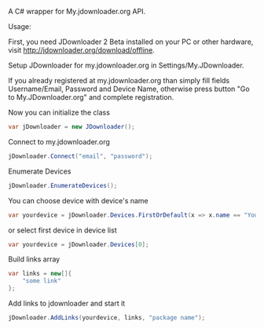 A C# wrapper for My.jdownloader.org API.

Usage:

First, you need JDownloader 2 Beta installed on your PC or other hardware, visit http://jdownloader.org/download/offline.


Setup JDownloader for my.jdownloader.org in Settings/My.JDownloader.


If you already registered at my.jdownloader.org than simply fill fields Username/Email, Password and Device Name, otherwise press button "Go to My.JDownloader.org" and complete registration.


Now you can initialize the class
```C#
var jDownloader = new JDownloader();
```
Connect to my.jdownloader.org
```C#
jDownloader.Connect("email", "password");
```
Enumerate Devices
```C#
jDownloader.EnumerateDevices();
```
You can choose device with device's name
```C#
var yourdevice = jDownloader.Devices.FirstOrDefault(x => x.name == "Your device's name");
```
or select first device in device list
```C#
var yourdevice = jDownloader.Devices[0];
```
Build links array
```C#
var links = new[]{
	"some link"
};
```
Add links to jdownloader and start it
```C#
jDownloader.AddLinks(yourdevice, links, "package name");
```
